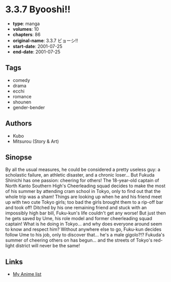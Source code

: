 # 3.3.7 Byooshi!!

-   **type**: manga
-   **volumes**: 10
-   **chapters**: 86
-   **original-name**: 3.3.7 ビョーシ!!
-   **start-date**: 2001-07-25
-   **end-date**: 2001-07-25

## Tags

-   comedy
-   drama
-   ecchi
-   romance
-   shounen
-   gender-bender

## Authors

-   Kubo
-   Mitsurou (Story & Art)

## Sinopse

By all the usual measures, he could be considered a pretty useless guy: a scholastic failure, an athletic disaster, and a chronic loser... But Fukuda Shinichi has one passion: cheering for others! The 18-year-old captain of North Kanto Southern High's Cheerleading squad decides to make the most of his summer by attending cram school in Tokyo, only to find out that the whole trip was a sham! Things are looking up when he and his friend meet up with two cute Tokyo girls; too bad the girls brought them to a rip-off bar and took off! Ditched by his one remaining friend and stuck with an impossibly high bar bill, Fuku-kun's life couldn't get any worse! But just then he gets saved by Ume, his role model and former cheerleading squad captain! What is he doing in Tokyo... and why does everyone around seem to know and respect him? Without anywhere else to go, Fuku-kun decides follow Ume to his job, only to discover that... he's a male gigolo?!? Fukuda's summer of cheering others on has begun... and the streets of Tokyo's red-light district will never be the same!

## Links

-   [My Anime list](https://myanimelist.net/manga/68/337_Byooshi)
